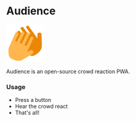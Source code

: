# Audience

<img src="public/applause.svg" width="100" height="100" alt=""/>

Audience is an open-source crowd reaction PWA.

### Usage

- Press a button
- Hear the crowd react
- That's all!

